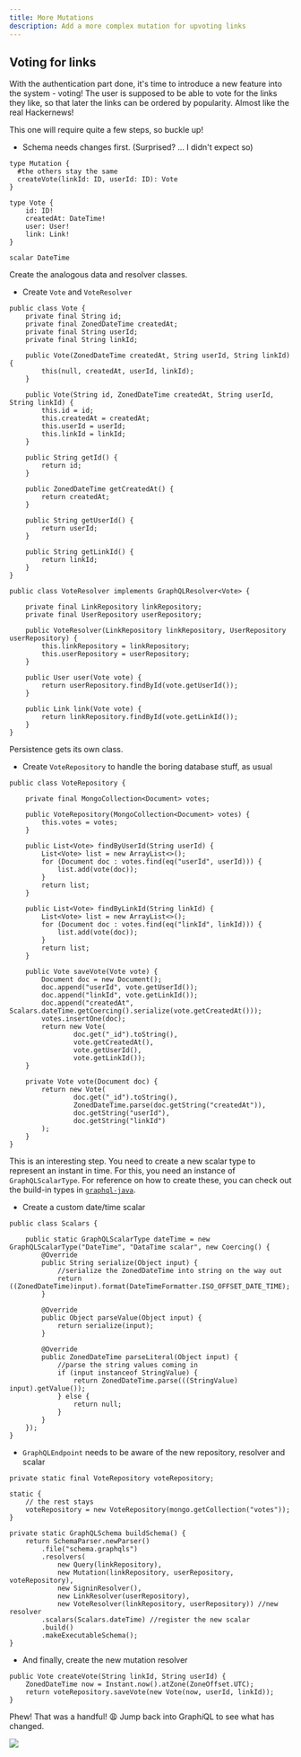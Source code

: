 ```yaml
---
title: More Mutations
description: Add a more complex mutation for upvoting links
---
```


## Voting for links

With the authentication part done, it's time to introduce a new feature into the system - voting!
The user is supposed to be able to vote for the links they like, so that later the links can be ordered by popularity. Almost like the real Hackernews!

This one will require quite a few steps, so buckle up!

<Instruction>

- Schema needs changes first. (Surprised? ... I didn't expect so)

```graphql(path=".../hackernews-graphql-java/src/main/resources/schema.graphqls")
type Mutation {
  #the others stay the same
  createVote(linkId: ID, userId: ID): Vote
}

type Vote {
    id: ID!
    createdAt: DateTime!
    user: User!
    link: Link!
}

scalar DateTime
```

</Instruction>

Create the analogous data and resolver classes.

<Instruction>

- Create `Vote` and `VoteResolver`

```java(path=".../hackernews-graphql-java/src/main/java/com/howtographql/hackernews/Vote.java")
public class Vote {
    private final String id;
    private final ZonedDateTime createdAt;
    private final String userId;
    private final String linkId;

    public Vote(ZonedDateTime createdAt, String userId, String linkId) {
        this(null, createdAt, userId, linkId);
    }

    public Vote(String id, ZonedDateTime createdAt, String userId, String linkId) {
        this.id = id;
        this.createdAt = createdAt;
        this.userId = userId;
        this.linkId = linkId;
    }

    public String getId() {
        return id;
    }

    public ZonedDateTime getCreatedAt() {
        return createdAt;
    }

    public String getUserId() {
        return userId;
    }

    public String getLinkId() {
        return linkId;
    }
}
```

```java(path=".../hackernews-graphql-java/src/main/java/com/howtographql/hackernews/VoteResolver.java")
public class VoteResolver implements GraphQLResolver<Vote> {
        
    private final LinkRepository linkRepository;
    private final UserRepository userRepository;

    public VoteResolver(LinkRepository linkRepository, UserRepository userRepository) {
        this.linkRepository = linkRepository;
        this.userRepository = userRepository;
    }

    public User user(Vote vote) {
        return userRepository.findById(vote.getUserId());
    }
    
    public Link link(Vote vote) {
        return linkRepository.findById(vote.getLinkId());
    }
}
```

<Instruction>

Persistence gets its own class.

<Instruction>

- Create `VoteRepository` to handle the boring database stuff, as usual

```java(path=".../hackernews-graphql-java/src/main/java/com/howtographql/hackernews/VoteRepository.java")
public class VoteRepository {
    
    private final MongoCollection<Document> votes;

    public VoteRepository(MongoCollection<Document> votes) {
        this.votes = votes;
    }

    public List<Vote> findByUserId(String userId) {
        List<Vote> list = new ArrayList<>();
        for (Document doc : votes.find(eq("userId", userId))) {
            list.add(vote(doc));
        }
        return list;
    }

    public List<Vote> findByLinkId(String linkId) {
        List<Vote> list = new ArrayList<>();
        for (Document doc : votes.find(eq("linkId", linkId))) {
            list.add(vote(doc));
        }
        return list;
    }

    public Vote saveVote(Vote vote) {
        Document doc = new Document();
        doc.append("userId", vote.getUserId());
        doc.append("linkId", vote.getLinkId());
        doc.append("createdAt", Scalars.dateTime.getCoercing().serialize(vote.getCreatedAt()));
        votes.insertOne(doc);
        return new Vote(
                doc.get("_id").toString(),
                vote.getCreatedAt(),
                vote.getUserId(),
                vote.getLinkId());
    }
    
    private Vote vote(Document doc) {
        return new Vote(
                doc.get("_id").toString(),
                ZonedDateTime.parse(doc.getString("createdAt")),
                doc.getString("userId"),
                doc.getString("linkId")
        );
    }
}
```

</Instruction>

This is an interesting step. You need to create a new scalar type to represent an instant in time. For this, you need an instance of `GraphQLScalarType`. For reference on how to create these, you can check out the build-in types in [`graphql-java`](https://github.com/graphql-java/graphql-java/blob/master/src/main/java/graphql/Scalars.java#L34).

<Instruction>

- Create a custom date/time scalar

```java(path=".../hackernews-graphql-java/src/main/java/com/howtographql/hackernews/Scalars.java")
public class Scalars {
    
    public static GraphQLScalarType dateTime = new GraphQLScalarType("DateTime", "DataTime scalar", new Coercing() {
        @Override
        public String serialize(Object input) {
            //serialize the ZonedDateTime into string on the way out
            return ((ZonedDateTime)input).format(DateTimeFormatter.ISO_OFFSET_DATE_TIME);
        }

        @Override
        public Object parseValue(Object input) {
            return serialize(input);
        }

        @Override
        public ZonedDateTime parseLiteral(Object input) {
            //parse the string values coming in
            if (input instanceof StringValue) {
                return ZonedDateTime.parse(((StringValue) input).getValue());
            } else {
                return null;
            }
        }
    });
}
```

</Instruction>

<Instruction>

- `GraphQLEndpoint` needs to be aware of the new repository, resolver and scalar

```java(path=".../hackernews-graphql-java/src/main/java/com/howtographql/hackernews/GraphQLEndpoint.java")
private static final VoteRepository voteRepository;

static {
    // the rest stays
    voteRepository = new VoteRepository(mongo.getCollection("votes"));
}

private static GraphQLSchema buildSchema() {
    return SchemaParser.newParser()
        .file("schema.graphqls")
        .resolvers(
            new Query(linkRepository),
            new Mutation(linkRepository, userRepository, voteRepository),
            new SigninResolver(),
            new LinkResolver(userRepository),
            new VoteResolver(linkRepository, userRepository)) //new resolver
        .scalars(Scalars.dateTime) //register the new scalar
        .build()
        .makeExecutableSchema();
}
```

</Instruction>

<Instruction>

- And finally, create the new mutation resolver

```java(path=".../hackernews-graphql-java/src/main/java/com/howtographql/hackernews/Mutation.java")
public Vote createVote(String linkId, String userId) {
    ZonedDateTime now = Instant.now().atZone(ZoneOffset.UTC);
    return voteRepository.saveVote(new Vote(now, userId, linkId));
}
```

</Instruction>

Phew! That was a handful! 😩 Jump back into Graph*i*QL to see what has changed.

![](http://i.imgur.com/yOGAMop.png)

